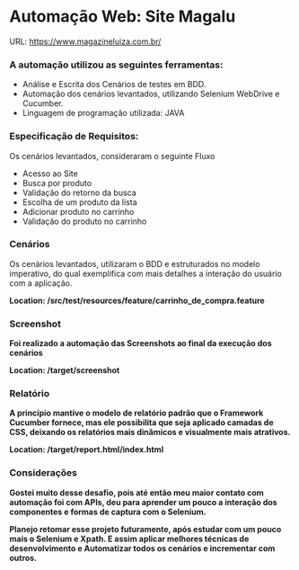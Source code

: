 # Automação Web: Site Magalu

  URL: https://www.magazineluiza.com.br/

  ### **A automação utilizou as seguintes ferramentas:**

   - Análise e Escrita dos Cenários de testes em BDD. 
   - Automação dos cenários levantados, utilizando Selenium WebDrive e Cucumber.
   - Linguagem de programação utilizada: JAVA
    
  ### **Especificação de Requisitos:**  
   Os cenários levantados, consideraram o seguinte Fluxo
   - Acesso ao Site
   - Busca por produto
   - Validação do retorno da busca
   - Escolha de um produto da lista
   - Adicionar produto no carrinho
   - Validação do produto no carrinho
  
  ### **Cenários**
  
 Os cenários levantados, utilizaram o BDD e estruturados no modelo imperativo, do qual exemplifica com mais detalhes a interação do usuário com a aplicação.

   <b>Location:<b> /src/test/resources/feature/carrinho_de_compra.feature
  
  ### **Screenshot**
    
   Foi realizado a automação das Screenshots ao final da execução dos cenários
  
   <b>Location:<b> /target/screenshot

    
  ### **Relatório**
  
   A princípio mantive o modelo de relatório padrão que o Framework Cucumber fornece, mas ele possibilita que seja aplicado camadas de CSS, deixando os relatórios mais dinâmicos e visualmente mais atrativos.
    
   <b>Location:<b> /target/report.html/index.html
  
  
### **Considerações**
  
Gostei muito desse desafio, pois até então meu maior contato com automação foi com APIs, deu para aprender um pouco a interação dos componentes e formas de captura com o Selenium.

Planejo retomar esse projeto futuramente, após estudar com um pouco mais o Selenium e Xpath. E assim aplicar melhores técnicas de desenvolvimento e Automatizar todos os cenários e incrementar com outros.
  

